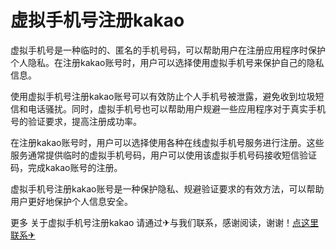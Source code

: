 # 虚拟手机号注册kakao

虚拟手机号是一种临时的、匿名的手机号码，可以帮助用户在注册应用程序时保护个人隐私。在注册kakao账号时，用户可以选择使用虚拟手机号来保护自己的隐私信息。

使用虚拟手机号注册kakao账号可以有效防止个人手机号被泄露，避免收到垃圾短信和电话骚扰。同时，虚拟手机号也可以帮助用户规避一些应用程序对于真实手机号的验证要求，提高注册成功率。

在注册kakao账号时，用户可以选择使用各种在线虚拟手机号服务进行注册。这些服务通常提供临时的虚拟手机号码，用户可以使用该虚拟手机号码接收短信验证码，完成kakao账号的注册。

虚拟手机号注册kakao账号是一种保护隐私、规避验证要求的有效方法，可以帮助用户更好地保护个人信息安全。

更多 关于虚拟手机号注册kakao 请通过✈与我们联系，感谢阅读，谢谢！[点这里联系✈](https://abc.k02.cc)